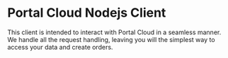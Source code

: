 # Portal Cloud Nodejs Client
This client is intended to interact with Portal Cloud in a seamless manner. We handle all the request handling, leaving
you will the simplest way to access your data and create orders.
